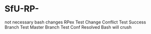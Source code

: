 # SfU-RP-
not necessary
bash changes
RPex Test Change
Conflict Test Success
Branch Test
Master Branch Test
Conf Resolved
Bash will crush
